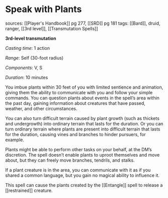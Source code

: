 # Speak with Plants
sources: [[Player's Handbook]] pg 277, [[SRD]] pg 181
tags: [[Bard]], druid, ranger, [[3rd level]], [[Transmutation Spells]]

**3rd-level transmutation**

*Casting time*: 1 action

*Range*: Self (30-foot radius)

*Components*: V, S

*Duration*: 10 minutes

You imbue plants within 30 feet of you with limited sentience and animation, giving them the ability to communicate with you and follow your simple commands. You can question plants about events in the spell’s area within the past day, gaining information about creatures that have passed, weather, and other circumstances.

You can also turn difficult terrain caused by plant growth (such as thickets and undergrowth) into ordinary terrain that lasts for the duration. Or you can turn ordinary terrain where plants are present into difficult terrain that lasts for the duration, causing vines and branches to hinder pursuers, for example.

Plants might be able to perform other tasks on your behalf, at the DM’s discretion. The spell doesn’t enable plants to uproot themselves and move about, but they can freely move branches, tendrils, and stalks.

If a plant creature is in the area, you can communicate with it as if you shared a common language, but you gain no magical ability to influence it.

This spell can cause the plants created by the [[Entangle]] spell to release a [[restrained]] creature.
